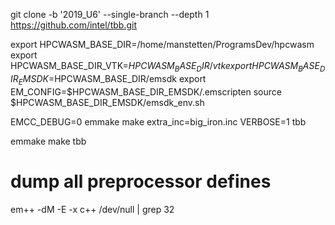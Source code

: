 git clone -b '2019_U6' --single-branch --depth 1 https://github.com/intel/tbb.git

export HPCWASM_BASE_DIR=/home/manstetten/ProgramsDev/hpcwasm
export HPCWASM_BASE_DIR_VTK=$HPCWASM_BASE_DIR/vtk
export HPCWASM_BASE_DIR_EMSDK=$HPCWASM_BASE_DIR/emsdk
export EM_CONFIG=$HPCWASM_BASE_DIR_EMSDK/.emscripten
source $HPCWASM_BASE_DIR_EMSDK/emsdk_env.sh

EMCC_DEBUG=0 emmake make  extra_inc=big_iron.inc VERBOSE=1  tbb

emmake make tbb

# dump all preprocessor defines
em++ -dM -E -x c++ /dev/null | grep 32